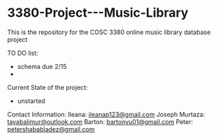 # 3380-Project---Music-Library
This is the repository for the COSC 3380 online music library database project 

TO DO list:
* schema due 2/15
*

Current State of the project:
* unstarted 

Contact Information:
Ileana: ileanap123@gmail.com
Joseph
Murtaza: tayabalimur@outlook.com
Barton: bartonyu01@gmail.com
Peter: petershababladez@gmail.com
